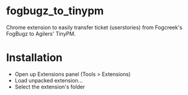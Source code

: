 fogbugz_to_tinypm
=================
Chrome extension to easily transfer ticket (userstories) from Fogcreek's FogBugz to Agilers' TinyPM.

Installation
============
* Open up Extensions panel (Tools > Extensions)
* Load unpacked extension...
* Select the extension's folder
